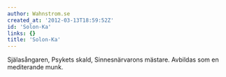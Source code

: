 ```yaml
---
author: Wahnstrom.se
created_at: '2012-03-13T18:59:52Z'
id: 'Solon-Ka'
links: {}
title: 'Solon-Ka'
---
```


Själasångaren, Psykets skald, Sinnesnärvarons mästare. Avbildas som en mediterande munk.